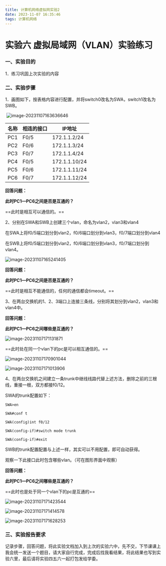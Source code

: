 ```yaml
---
title: 计算机网络虚拟网实验2
date: 2023-11-07 16:35:46
tags: 计算机网络
---
```


# 实验六 虚拟局域网（VLAN）实验练习

### 一、实验目的

1．练习巩固上次实验的内容

### 二、实验步骤

1．画图如下，按表格内容进行配置，并将switch0改名为SWA，switch1改名为SWB。

​     ![image-20231107163636646](../images/image-20231107163636646.png)

| 名称 | 相连的接口 | IP地址        |
| ---- | ---------- | ------------- |
| PC1  | F0/5       | 172.1.1.2/24  |
| PC2  | F0/6       | 172.1.1.3/24  |
| PC3  | F0/7       | 172.1.1.4/24  |
| PC4  | F0/5       | 172.1.1.10/24 |
| PC5  | F0/6       | 172.1.1.11/24 |
| PC6  | F0/7       | 172.1.1.12/24 |

 

**回答问题：**

**此时PC1—PC6之间是否是互通的？**

==此时是相互可以通信的。==

 

2、分别在SWA和SWB上创建三个vlan，命名为vlan2，vlan3和vlan4

在SWA上将f0/5端口划分到vlan2，f0/6端口划分到vlan3，f0/7端口划分到vlan4

在SWB上将f0/5端口划分到vlan2，f0/6端口划分到vlan3，f0/7端口划分到vlan4。

 ![image-20231107165241405](../images/image-20231107165241405.png)



**回答问题：**

**此时PC1—PC6之间是否是互通的？**

 ==此时是相互不能通信的，任何的通信都会timeout。==

3、在两台交换机的1、2、3端口上连接三条线，分别将其划分到vlan2，vlan3和vlan4中。

**回答问题：**

**此时PC1—PC6之间哪些是互通的？**

![image-20231107171131871](../images/image-20231107171131871.png)

==此时处在同一个vlan下的pc是可以相互通信的。==

![image-20231107170901044](../images/image-20231107170901044.png)

![image-20231107171013906](../images/image-20231107171013906.png)

4、在两台交换机之间建立一条trunk中继线线路代替上述方法，删除之前的三根线，重接一根，双方都接f0/12。



SWA的trunk配置如下：

```shell
SWA>en

SWA#conf t

SWA(config)int f0/12

SWA(config-if)#switch mode trunk

SWA(config-if)#exit
```



 

SWB的trunk配置配置与上述一样，其实可以不用配置，即可自动获得。

观察一下此接口此时包含哪些vlan。（可在图形界面中观察）

 

**回答问题：**

**此时PC1—PC6之间哪些是互通的？**

==此时也是处于同一个vlan下的pc是互通的==

 ![image-20231107171423544](../images/image-20231107171423544.png)

![image-20231107171414578](../images/image-20231107171414578.png)

![image-20231107171628253](../images/image-20231107171628253.png)

### 三、实验报告要求

记录步骤，回答问题，将此实验文档加入到上次的实验六中，先不交，下节课课上我会统一发送一个题目，请大家自行完成，完成后找我看结果，将此结果也写到实验六里，最后请将实验四五六一起打包发给学委。
